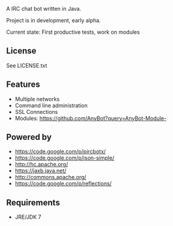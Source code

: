 A IRC chat bot written in Java.

Project is in development, early alpha.

Current state: First productive tests, work on modules

License
-------

See LICENSE.txt

Features
--------

* Multiple networks
* Command line administration
* SSL Connections
* Modules: https://github.com/AnyBot?query=AnyBot-Module-

Powered by
----------

* https://code.google.com/p/pircbotx/
* https://code.google.com/p/json-simple/
* http://hc.apache.org/
* https://jaxb.java.net/
* http://commons.apache.org/
* https://code.google.com/p/reflections/

Requirements
------------
* JRE/JDK 7

